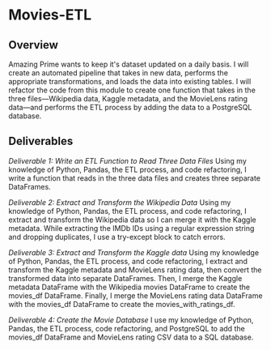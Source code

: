 # Movies-ETL

## Overview
Amazing Prime wants to keep it's dataset updated on a daily basis. I will create an automated pipeline that takes in new data, performs the appropriate transformations, and loads the data into existing tables. I will refactor the code from this module to create one function that takes in the three files—Wikipedia data, Kaggle metadata, and the MovieLens rating data—and performs the ETL process by adding the data to a PostgreSQL database.

## Deliverables
*Deliverable 1: Write an ETL Function to Read Three Data Files*
Using my knowledge of Python, Pandas, the ETL process, and code refactoring, I write a function that reads in the three data files and creates three separate DataFrames.

*Deliverable 2: Extract and Transform the Wikipedia Data*
Using my knowledge of Python, Pandas, the ETL process, and code refactoring, I extract and transform the Wikipedia data so I can merge it with the Kaggle metadata. While extracting the IMDb IDs using a regular expression string and dropping duplicates, I use a try-except block to catch errors.

*Deliverable 3: Extract and Transform the Kaggle data*
Using my knowledge of Python, Pandas, the ETL process, and code refactoring, I extract and transform the Kaggle metadata and MovieLens rating data, then convert the transformed data into separate DataFrames. Then, I merge the Kaggle metadata DataFrame with the Wikipedia movies DataFrame to create the movies_df DataFrame. Finally, I merge the MovieLens rating data DataFrame with the movies_df DataFrame to create the movies_with_ratings_df.

*Deliverable 4: Create the Movie Database*
I use my knowledge of Python, Pandas, the ETL process, code refactoring, and PostgreSQL to add the movies_df DataFrame and MovieLens rating CSV data to a SQL database.
